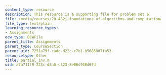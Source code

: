 ```yaml
---
content_type: resource
description: This resource is a supporting file for problem set 6.
file: /media/courses/20-482j-foundations-of-algorithms-and-computational-techniques-in-systems-biology-spring-2006/a7a711f9223cd3a6c3238e06d930d67d_partial_inv.m
file_type: text/plain
learning_resource_types:
- Assignments
ocw_type: OCWFile
parent_title: Assignments
parent_type: CourseSection
parent_uid: 7251a79f-cadc-d22c-c7b1-b56858d7fa53
resourcetype: Other
title: partial_inv.m
uid: a7a711f9-223c-d3a6-c323-8e06d930d67d
---
```

